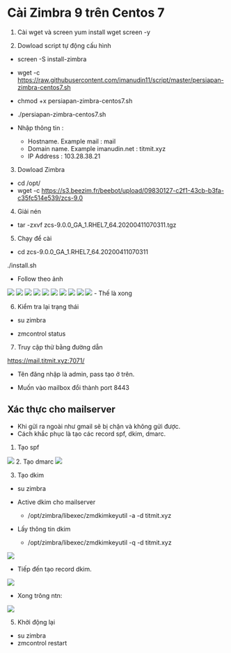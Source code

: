 # Cài Zimbra 9 trên Centos 7

1. Cài wget và screen
yum install wget screen -y

2. Dowload script tự động cấu hình
- screen -S install-zimbra
- wget -c https://raw.githubusercontent.com/imanudin11/script/master/persiapan-zimbra-centos7.sh
- chmod +x persiapan-zimbra-centos7.sh
- ./persiapan-zimbra-centos7.sh


- Nhập thông tin :


    + Hostname. Example mail : mail
    + Domain name. Example imanudin.net : titmit.xyz
    + IP Address : 103.28.38.21

3. Dowload Zimbra
- cd /opt/
- wget -c https://s3.beezim.fr/beebot/upload/09830127-c2f1-43cb-b3fa-c35fc514e539/zcs-9.0

4. Giải nén
- tar -zxvf zcs-9.0.0_GA_1.RHEL7_64.20200411070311.tgz

5. Chạy để cài
- cd zcs-9.0.0_GA_1.RHEL7_64.20200411070311

./install.sh
- Follow theo ảnh
<img src="image/1.PNG">
<img src="image/2.PNG">
<img src="image/3.PNG">
<img src="image/4.PNG">
<img src="image/5.PNG">
<img src="image/6.PNG">
<img src="image/7.PNG">
<img src="image/8.PNG">
<img src="image/9.PNG">
<img src="image/10.PNG">
- Thế là xong

6. Kiểm tra lại trạng thái

- su zimbra

- zmcontrol status


7. Truy cập thử bằng đường dẫn 

https://mail.titmit.xyz:7071/

- Tên đăng nhập là admin, pass tạo ở trên.


- Muốn vào mailbox đổi thành port 8443

## Xác thực cho mailserver

- Khi gửi ra ngoài như gmail sẽ bị chặn và không gửi được.
- Cách khắc phục là tạo các record spf, dkim, dmarc.


1. Tạo spf

<img src="image/11.PNG">
2. Tạo dmarc

<img src="image/12.PNG">

3. Tạo dkim
- su zimbra
- Active dkim cho mailserver
    + /opt/zimbra/libexec/zmdkimkeyutil -a -d titmit.xyz

- Lấy thông tin dkim
    + /opt/zimbra/libexec/zmdkimkeyutil -q -d titmit.xyz

<img src="image/13.PNG">

- Tiếp đến tạo record dkim.

<img src="image/14.PNG">

- Xong trông ntn:

<img src="image/15.PNG">

5. Khởi động lại
- su zimbra
- zmcontrol restart